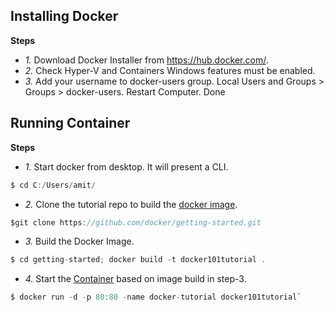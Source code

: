 ## Installing Docker
**Steps**
- *1.* Download Docker Installer from https://hub.docker.com/.
- *2.* Check Hyper-V and Containers Windows features must be enabled.
- *3.* Add your username to docker-users group. Local Users and Groups > Groups > docker-users. Restart Computer. Done

## Running Container
**Steps**
- *1.* Start docker from desktop. It will present a CLI. 
```c
$ cd C:/Users/amit/
```
- *2.* Clone the tutorial repo to build the [docker image](../Docker_Images). 
```c
$git clone https://github.com/docker/getting-started.git
```
- *3.* Build the Docker Image.  
```c
$ cd getting-started; docker build -t docker101tutorial .
```
- *4.* Start the [Container](../../Containers) based on image build in step-3. 
```c
$ docker run -d -p 80:80 -name docker-tutorial docker101tutorial`
```
